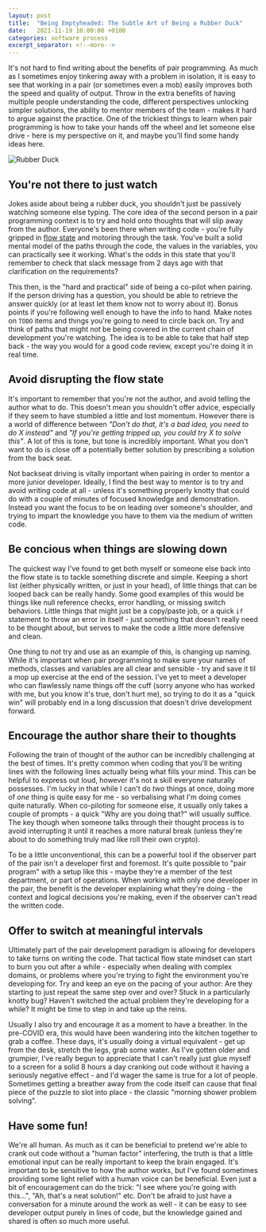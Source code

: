 ```yaml
---
layout: post
title:  "Being Emptyheaded: The Subtle Art of Being a Rubber Duck"
date:   2021-11-19 10:00:00 +0100
categories: software process
excerpt_separator: <!--more-->
---
```

 
It's not hard to find writing about the benefits of pair programming. As much as I sometimes enjoy tinkering away with a problem in isolation, it is easy to see that working in a pair (or sometimes even a mob) easily improves both the speed and quality of output. Throw in the extra benefits of having multiple people understanding the code, different perspectives unlocking simpler solutions, the ability to mentor members of the team - makes it hard to argue against the practice. One of the trickiest things to learn when pair programming is how to take your hands off the wheel and let someone else drive - here is my perspective on it, and maybe you'll find some handy ideas here.

![Rubber Duck](/images/2021-11-19-rubber-duck.jpg)

<!--more-->

## You're not there to just watch

Jokes aside about being a rubber duck, you shouldn't just be passively watching someone else typing. The core idea of the second person in a pair programming context is to try and hold onto thoughts that will slip away from the author. Everyone's been there when writing code - you're fully gripped in [flow state](https://learn.canvas.net/courses/3/pages/level-6-dot-3-flow-states-in-games) and motoring through the task. You've built a solid mental model of the paths through the code, the values in the variables, you can practically see it working. What's the odds in this state that you'll remember to check that slack message from 2 days ago with that clarification on the requirements?

This then, is the "hard and practical" side of being a co-pilot when pairing. If the person driving has a question, you should be able to retrieve the answer quickly (or at least let them know not to worry about it). Bonus points if you're following well enough to have the info to hand. Make notes on `TODO` items and things you're going to need to circle back on. Try and think of paths that might not be being covered in the current chain of development you're watching. The idea is to be able to take that half step back - the way you would for a good code review, except you're doing it in real time.

## Avoid disrupting the flow state

It's important to remember that you're not the author, and avoid telling the author what to do. This doesn't mean you shouldn't offer advice, especially if they seem to have stumbled a little and lost momentum. However there is a world of difference between *"Don't do that, it's a bad idea, you need to do X instead"* and *"If you're getting tripped up, you could try X to solve this"*.  A lot of this is tone, but tone is incredibly important. What you don't want to do is close off a potentially better solution by prescribing a solution from the back seat.

Not backseat driving is vitally important when pairing in order to mentor a more junior developer. Ideally, I find the best way to mentor is to try and avoid writing code at all - unless it's something properly knotty that could do with a couple of minutes of focused knowledge and demonstration. Instead you want the focus to be on leading over someone's shoulder, and trying to impart the knowledge you have to them via the medium of written code.

## Be concious when things are slowing down

The quickest way I've found to get both myself or someone else back into the flow state is to tackle something discrete and simple. Keeping a short list (either physically written, or just in your head), of little things that can be looped back can be really handy. Some good examples of this would be things like null reference checks, error handling, or missing switch behaviors. Little things that might just be a copy/paste job, or a quick `if` statement to throw an error in itself - just something that doesn't really need to be thought about, but serves to make the code a little more defensive and clean.

One thing to *not* try and use as an example of this, is changing up naming. While it's important when pair programming to make sure your names of methods, classes and variables are all clear and sensible - try and save it til a mop up exercise at the end of the session. I've yet to meet a developer who can flawlessly name things off the cuff (sorry anyone who has worked with me, but you know it's true, don't hurt me), so trying to do it as a "quick win" will probably end in a long discussion that doesn't drive development forward.

## Encourage the author share their to thoughts

Following the train of thought of the author can be incredibly challenging at the best of times. It's pretty common when coding that you'll be writing lines with the following lines actually being what fills your mind. This can be helpful to express out loud, however it's not a skill everyone naturally possesses. I'm lucky in that while I can't do *two* things at once, doing more of *one* thing is quite easy for me - so verbalising what I'm doing comes quite naturally. When co-piloting for someone else, it usually only takes a couple of prompts - a quick "Why are you doing that?" will usually suffice. The key though when someone talks through their thought process is to avoid interrupting it until it reaches a more natural break (unless they're about to do something truly mad like roll their own crypto).

To be a little unconventional, this can be a powerful tool if the observer part of the pair isn't a developer first and foremost. It's quite possible to "pair program" with a setup like this - maybe they're a member of the test department, or part of operations. When working with only one developer in the pair, the benefit is the developer explaining what they're doing - the context and logical decisions you're making, even if the observer can't read the written code.

## Offer to switch at meaningful intervals

Ultimately part of the pair development paradigm is allowing for developers to take turns on writing the code. That tactical flow state mindset can start to burn you out after a while - especially when dealing with complex domains, or problems where you're trying to fight the environment you're developing for. Try and keep an eye on the pacing of your author: Are they starting to just repeat the same step over and over? Stuck in a particularly knotty bug? Haven't switched the actual problem they're developing for a while? It might be time to step in and take up the reins.

Usually I also try and encourage it as a moment to have a breather. In the pre-COVID era, this would have been wandering into the kitchen together to grab a coffee. These days, it's usually doing a virtual equivalent - get up from the desk, stretch the legs, grab some water. As I've gotten older and grumpier, I've really begun to appreciate that I can't really just glue myself to a screen for a solid 8 hours a day cranking out code without it having a seriously negative effect - and I'd wager the same is true for a lot of people. Sometimes getting a breather away from the code itself can cause that final piece of the puzzle to slot into place - the classic "morning shower problem solving".

## Have some fun!

We're all human. As much as it can be beneficial to pretend we're able to crank out code without a "human factor" interfering, the truth is that a little emotional input can be really important to keep the brain engaged. It's important to be sensitive to how the author works, but I've found sometimes providing some light relief with a human voice can be beneficial. Even just a bit of encouragement can do the trick: "I see where you're going with this...", "Ah, that's a neat solution!" etc. Don't be afraid to just have a conversation for a minute around the work as well - it can be easy to see developer output purely in lines of code, but the knowledge gained and shared is often so much more useful.
